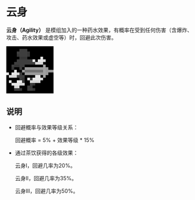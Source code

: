# 云身

**云身（Agility）** 是模组加入的一种药水效果，有概率在受到任何伤害（含爆炸、攻击、药水效果或虚空等）时，回避此次伤害。

![&#x4E91;&#x8EAB;&#x56FE;&#x6807;](../.gitbook/assets/agility.png)

## 说明

* 回避概率与效果等级关系：

  回避概率 = 5% + 效果等级 \* 15%

* 通过茶饮获得的各级效果：

  云身Ⅰ，回避几率为20%。

  云身Ⅱ，回避几率为35%。

  云身Ⅲ，回避几率为50%。

